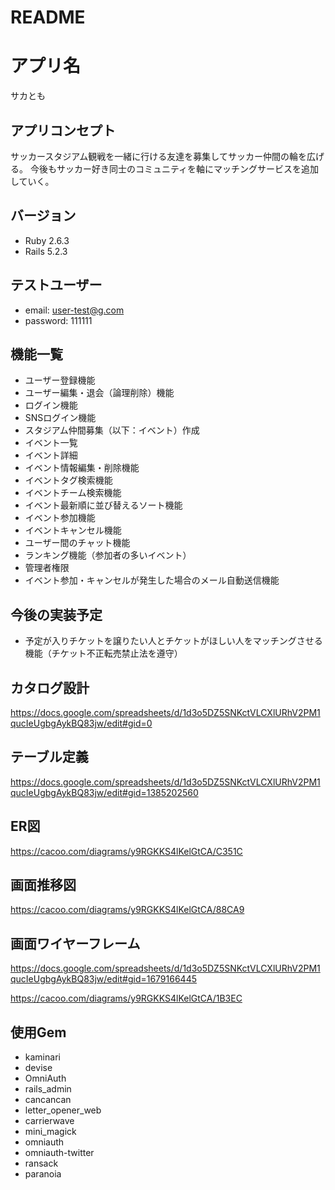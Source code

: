 # README

# アプリ名
サカとも

## アプリコンセプト
サッカースタジアム観戦を一緒に行ける友達を募集してサッカー仲間の輪を広げる。
今後もサッカー好き同士のコミュニティを軸にマッチングサービスを追加していく。

## バージョン
- Ruby 2.6.3
- Rails 5.2.3

## テストユーザー
- email: user-test@g.com
- password: 111111

## 機能一覧
- ユーザー登録機能
- ユーザー編集・退会（論理削除）機能
- ログイン機能
- SNSログイン機能
- スタジアム仲間募集（以下：イベント）作成
- イベント一覧
- イベント詳細
- イベント情報編集・削除機能
- イベントタグ検索機能
- イベントチーム検索機能
- イベント最新順に並び替えるソート機能
- イベント参加機能
- イベントキャンセル機能
- ユーザー間のチャット機能
- ランキング機能（参加者の多いイベント）
- 管理者権限
- イベント参加・キャンセルが発生した場合のメール自動送信機能

## 今後の実装予定
- 予定が入りチケットを譲りたい人とチケットがほしい人をマッチングさせる機能（チケット不正転売禁止法を遵守）

## カタログ設計
https://docs.google.com/spreadsheets/d/1d3o5DZ5SNKctVLCXlURhV2PM1qucIeUgbgAykBQ83jw/edit#gid=0

## テーブル定義
https://docs.google.com/spreadsheets/d/1d3o5DZ5SNKctVLCXlURhV2PM1qucIeUgbgAykBQ83jw/edit#gid=1385202560

## ER図
https://cacoo.com/diagrams/y9RGKKS4lKelGtCA/C351C

## 画面推移図
https://cacoo.com/diagrams/y9RGKKS4lKelGtCA/88CA9

## 画面ワイヤーフレーム
https://docs.google.com/spreadsheets/d/1d3o5DZ5SNKctVLCXlURhV2PM1qucIeUgbgAykBQ83jw/edit#gid=1679166445

https://cacoo.com/diagrams/y9RGKKS4lKelGtCA/1B3EC

## 使用Gem
- kaminari
- devise
- OmniAuth
- rails_admin
- cancancan
- letter_opener_web
- carrierwave
- mini_magick
- omniauth
- omniauth-twitter
- ransack
- paranoia
